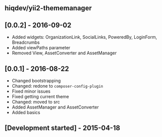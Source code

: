 hiqdev/yii2-thememanager
------------------------

## [0.0.2] - 2016-09-02

- Added widgets: OrganizationLink, SocialLinks, PoweredBy, LoginForm, Breadcrumbs
- Added viewPaths parameter
- Removed View, AssetConverter and AssetManager

## [0.0.1] - 2016-08-22

- Changed bootstrapping
- Changed: redone to `composer-config-plugin`
- Fixed minor issues
- Fixed getting current theme
- Changed: moved to src
- Added AssetManager and AssetConverter
- Added basics

## [Development started] - 2015-04-18
